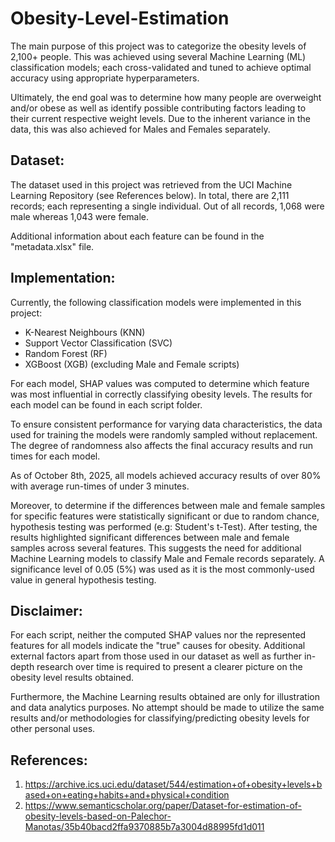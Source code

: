 # Obesity-Level-Estimation

The main purpose of this project was to categorize the obesity levels of 2,100+ people. This was achieved using several Machine Learning (ML) classification models; each  cross-validated and tuned to achieve optimal accuracy using appropriate hyperparameters.

Ultimately, the end goal was to determine how many people are overweight and/or obese as well as identify possible contributing factors leading to their current respective weight levels. Due to the inherent variance in the data, this was also achieved for Males and Females separately.

## Dataset:

The dataset used in this project was retrieved from the UCI Machine Learning Repository (see References below). In total, there are 2,111 records; each representing a single individual. Out of all records, 1,068 were male whereas 1,043 were female. 

Additional information about each feature can be found in the "metadata.xlsx" file.

## Implementation:

Currently, the following classification models were implemented in this project:

- K-Nearest Neighbours (KNN)
- Support Vector Classification (SVC)
- Random Forest (RF)
- XGBoost (XGB) (excluding Male and Female scripts)

For each model, SHAP values was computed to determine which feature was most influential in correctly classifying obesity levels. The results for each model can be found in each script folder. 

To ensure consistent performance for varying data characteristics, the data used for training the models were randomly sampled without replacement. The degree of randomness also affects the final accuracy results and run times for each model.

As of October 8th, 2025, all models achieved accuracy results of over 80% with average run-times of under 3 minutes.

Moreover, to determine if the differences between male and female samples for specific features were statistically significant or due to random chance, hypothesis testing was performed (e.g: Student's t-Test). After testing, the results highlighted significant differences between male and female samples across several features. This suggests the need for additional Machine Learning models to classify Male and Female records separately. A significance level of 0.05 (5%) was used as it is the most commonly-used value in general hypothesis testing.

## Disclaimer:

For each script, neither the computed SHAP values nor the represented features for all models indicate the "true" causes for obesity. Additional external factors apart from those used in our dataset as well as further in-depth research over time is required to present a clearer picture on the obesity level results obtained.

Furthermore, the Machine Learning results obtained are only for illustration and data analytics purposes. No attempt should be made to utilize the same results and/or methodologies for classifying/predicting obesity levels for other personal uses.

## References:

1. https://archive.ics.uci.edu/dataset/544/estimation+of+obesity+levels+based+on+eating+habits+and+physical+condition
2. https://www.semanticscholar.org/paper/Dataset-for-estimation-of-obesity-levels-based-on-Palechor-Manotas/35b40bacd2ffa9370885b7a3004d88995fd1d011

